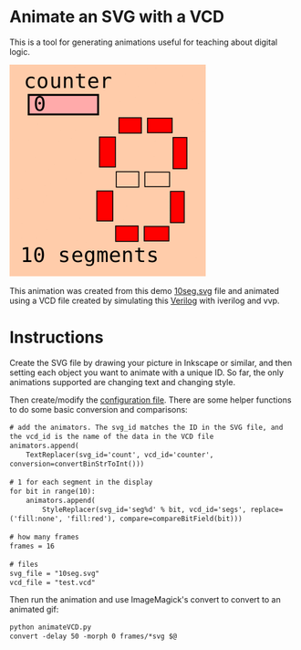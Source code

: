 # Animate an SVG with a VCD

This is a tool for generating animations useful for teaching about digital logic.

![animate](animate.gif)

This animation was created from this demo [10seg.svg](10seg.svg) file and animated using a VCD file created
by simulating this [Verilog](https://github.com/mattvenn/icestick-multisegment/blob/master/seg10.v) with iverilog and vvp.

# Instructions

Create the SVG file by drawing your picture in Inkscape or similar, and then setting each object you want to animate with a unique ID.
So far, the only animations supported are changing text and changing style.

Then create/modify the [configuration file](config.py). There are some helper functions to do some basic conversion and comparisons:

    # add the animators. The svg_id matches the ID in the SVG file, and the vcd_id is the name of the data in the VCD file
    animators.append(
        TextReplacer(svg_id='count', vcd_id='counter', conversion=convertBinStrToInt()))

    # 1 for each segment in the display
    for bit in range(10):
        animators.append(
            StyleReplacer(svg_id='seg%d' % bit, vcd_id='segs', replace=('fill:none', 'fill:red'), compare=compareBitField(bit)))

    # how many frames 
    frames = 16

    # files
    svg_file = "10seg.svg"
    vcd_file = "test.vcd"

Then run the animation and use ImageMagick's convert to convert to an animated gif:

	python animateVCD.py
	convert -delay 50 -morph 0 frames/*svg $@
